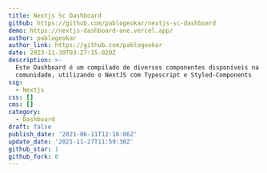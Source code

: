 ```yaml
---
title: Nextjs Sc Dashboard
github: https://github.com/pablogeokar/nextjs-sc-dashboard
demo: https://nextjs-dashboard-one.vercel.app/
author: pablogeokar
author_link: https://github.com/pablogeokar
date: 2023-11-30T03:27:15.020Z
description: >-
  Este Dashboard é um compilado de diversos componentes disponíveis na
  comunidade, utilizando o NextJS com Typescript e Styled-Components
ssg:
  - Nextjs
css: []
cms: []
category:
  - Dashboard
draft: false
publish_date: '2021-06-11T12:16:06Z'
update_date: '2021-11-27T11:59:30Z'
github_star: 1
github_fork: 0
---
```

